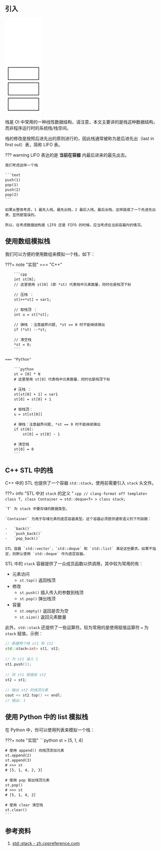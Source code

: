## 引入

![](./images/stack.svg)

栈是 OI 中常用的一种线性数据结构，请注意，本文主要讲的是栈这种数据结构，而非程序运行时的系统栈/栈空间。

栈的修改是按照后进先出的原则进行的，因此栈通常被称为是后进先出（last in first out）表，简称 LIFO 表。

??? warning
    LIFO 表达的是 **当前在容器** 内最后进来的最先出去。
    
    我们考虑这样一个栈
    
    ```text
    push(1)
    pop(1)
    push(2)
    pop(2)
    ```
    
    如果从整体考虑，1 最先入栈，最先出栈，2 最后入栈，最后出栈，这样就成了一个先进先出表，显然是错误的。
    
    所以，在考虑数据结构是 LIFO 还是 FIFO 的时候，应当考虑在当前容器内的情况。

## 使用数组模拟栈

我们可以方便的使用数组来模拟一个栈，如下：

???+ note "实现"
    === "C++"
    
        ```cpp
        int st[N];
        // 这里使用 st[0] (即 *st) 代表栈中元素数量，同时也是栈顶下标
    
        // 压栈 ：
        st[++*st] = var1;
    
        // 取栈顶 ：
        int u = st[*st];
    
        // 弹栈 ：注意越界问题, *st == 0 时不能继续弹出
        if (*st) --*st;
    
        // 清空栈
        *st = 0;
        ```
    
    === "Python"
    
        ```python
        st = [0] * N
        # 这里使用 st[0] 代表栈中元素数量，同时也是栈顶下标
    
        # 压栈 ：
        st[st[0] + 1] = var1
        st[0] = st[0] + 1
    
        # 取栈顶：
        u = st[st[0]]
    
        # 弹栈：注意越界问题, *st == 0 时不能继续弹出
        if st[0]:
            st[0] = st[0] - 1
    
        # 清空栈
        st[0] = 0
        ```

## C++ STL 中的栈

C++ 中的 STL 也提供了一个容器 `std::stack`，使用前需要引入 `stack` 头文件。

???+ info "STL 中对 `stack` 的定义 "
    ```cpp
    // clang-format off
    template<
        class T,
        class Container = std::deque<T>
    > class stack;
    ```
    
    `T` 为 stack 中要存储的数据类型。
    
    `Container` 为用于存储元素的底层容器类型。这个容器必须提供通常语义的下列函数：
    
    -   `back()`
    -   `push_back()`
    -   `pop_back()`
    
    STL 容器 `std::vector`、`std::deque` 和 `std::list` 满足这些要求。如果不指定，则默认使用 `std::deque` 作为底层容器。

STL 中的 `stack` 容器提供了一众成员函数以供调用，其中较为常用的有：

-   元素访问
    -   `st.top()` 返回栈顶
-   修改
    -   `st.push()` 插入传入的参数到栈顶
    -   `st.pop()` 弹出栈顶
-   容量
    -   `st.empty()` 返回是否为空
    -   `st.size()` 返回元素数量

此外，`std::stack` 还提供了一些运算符。较为常用的是使用赋值运算符 `=` 为 `stack` 赋值，示例：

```cpp
// 新建两个栈 st1 和 st2
std::stack<int> st1, st2;

// 为 st1 装入 1
st1.push(1);

// 将 st1 赋值给 st2
st2 = st1;

// 输出 st2 的栈顶元素
cout << st2.top() << endl;
// 输出: 1
```

## 使用 Python 中的 list 模拟栈

在 Python 中，你可以使用列表来模拟一个栈：

???+ note "实现"
    ```python
    st = [5, 1, 4]
    
    # 使用 append() 向栈顶添加元素
    st.append(2)
    st.append(3)
    # >>> st
    # [5, 1, 4, 2, 3]
    
    # 使用 pop 取出栈顶元素
    st.pop()
    # >>> st
    # [5, 1, 4, 2]
    
    # 使用 clear 清空栈
    st.clear()
    ```

## 参考资料

1.  [std::stack - zh.cppreference.com](https://zh.cppreference.com/w/cpp/container/stack)
